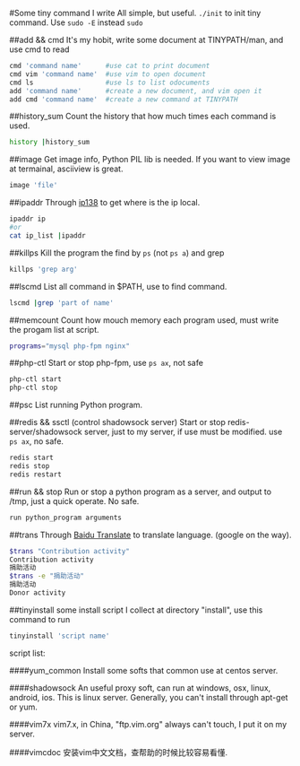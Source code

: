 #Some tiny command I write
All simple, but useful.
`./init` to init tiny command.
Use `sudo -E` instead `sudo`

##add && cmd
It's my hobit, write some document at TINYPATH/man, and use cmd to read
```bash
cmd 'command name'		#use cat to print document
cmd vim 'command name'  #use vim to open document
cmd ls					#use ls to list odocuments
add 'command name'		#create a new document, and vim open it
add cmd 'command name'	#create a new command at TINYPATH
```

##history_sum
Count the history that how much times each command is used.
```bash
history |history_sum
```

##image
Get image info, Python PIL lib is needed. If you want to view image at termainal, asciiview is  great.
```bash
image 'file'
```

##ipaddr
Through [ip138](http://www.ip138.com/) to get where is the ip local.
```bash
ipaddr ip
#or
cat ip_list |ipaddr
```

##killps
Kill the program the find by `ps` (not `ps a`) and grep
```bash
killps 'grep arg'
```

##lscmd
List all command in $PATH, use to find command.
```bash
lscmd |grep 'part of name'
```

##memcount
Count how mouch memory each program used, must write the progam list at script.
```bash
programs="mysql php-fpm nginx"
```
##php-ctl
Start or stop php-fpm, use `ps ax`, not safe
```bash
php-ctl start
php-ctl stop
```

##psc
List running Python program.

##redis && ssctl (control shadowsock server)
Start or stop redis-server/shadowsock server, just to my server, if use must be modified. use `ps ax`, no safe.
```bash
redis start
redis stop
redis restart
```

##run && stop
Run or stop a python program as a server, and output to /tmp, just a quick operate. No safe.
```bash
run python_program arguments
```

##trans
Through [Baidu Translate](http://fanyi.baidu.com/) to translate language. (google on the way).
```bash
$trans "Contribution activity"
Contribution activity
捐助活动
$trans -e "捐助活动"
捐助活动
Donor activity
```

##tinyinstall
some install script I collect at directory "install", use this command to run
```bash
tinyinstall 'script name'
```
script list:

####yum_common
Install some softs that common use at centos server.

####shadowsock
An useful proxy soft, can run at windows, osx, linux, android, ios. This is linux server.
Generally, you can't install through apt-get or yum.

####vim7x
vim7.x, in China, "ftp.vim.org" always can't touch, I put it on my server.

####vimcdoc
安装vim中文文档，查帮助的时候比较容易看懂.

